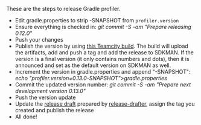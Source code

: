 These are the steps to release Gradle profiler.

* Edit gradle.properties to strip -SNAPSHOT from `profiler.version`
* Ensure everything is checked in: _git commit -S -am "Prepare releasing 0.12.0"_
* Push your changes
* Publish the version by using [this Teamcity build](https://builds.gradle.org/buildConfiguration/GradleProfiler_GradleProfilerPublishing?branch=%3Cdefault%3E).
  The build will upload the artifacts, add and push a tag and add the release to SDKMAN.
  If the version is a final version (it only contains numbers and dots), then it is announced and set as the default version on SDKMAN as well.
* Increment the version in gradle.properties and append "-SNAPSHOT": _echo "profiler.version=0.13.0-SNAPSHOT">gradle.properties_
* Commit the updated version number: _git commit -S -am "Prepare next development version 0.13.0"_
* Push the version update
* Update the [release draft](https://github.com/gradle/gradle-profiler/releases) prepared by [release-drafter](https://probot.github.io/apps/release-drafter/), assign the tag you created and publish the release
* All done!
